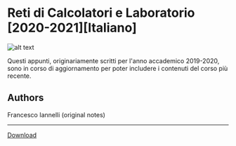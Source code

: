 # Reti di Calcolatori e Laboratorio [2020-2021][Italiano]
![alt text](https://github.com/unipi-notes/Reti-di-Calcolatori-e-Laboratorio-2020-2021/blob/master/background.png)

Questi appunti, originariamente scritti per l'anno accademico 2019-2020, sono in corso di aggiornamento per poter includere i contenuti del corso più recente.

## Authors
Francesco Iannelli (original notes)

---
[Download](https://github.com/unipi-notes/Reti-di-Calcolatori-e-Laboratorio-2020-2021/releases/latest)

